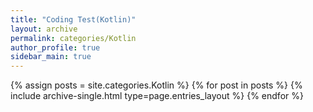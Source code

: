```yaml
---
title: "Coding Test(Kotlin)"
layout: archive
permalink: categories/Kotlin
author_profile: true
sidebar_main: true
---
```



{% assign posts = site.categories.Kotlin %}
{% for post in posts %} {% include archive-single.html type=page.entries_layout %} {% endfor %}